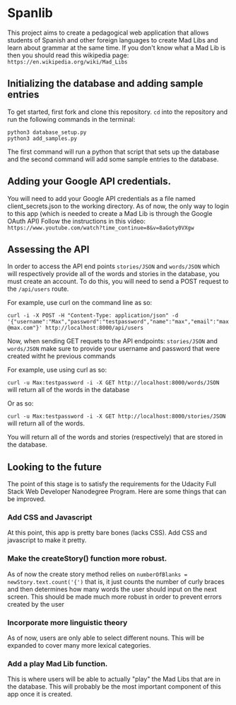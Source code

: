 # Spanlib

This project aims to create a pedagogical web application that allows students of Spanish and other foreign languages to create Mad Libs and learn about grammar at the same time. If you don't know what a Mad Lib is then you should read this wikipedia page: `https://en.wikipedia.org/wiki/Mad_Libs`

## Initializing the database and adding sample entries

To get started, first fork and clone this repository. `cd` into the repository and run the following commands in the terminal:
```
python3 database_setup.py
python3 add_samples.py
```
The first command will run a python that script that sets up the database and the second command will add some sample entries to the database.

## Adding your Google API credentials. 
You will need to add your Google API credentials as a file named client_secrets.json to the working directory. As of now, the only way to login to this app (which is needed to create a Mad Lib is through the Google OAuth API)
Follow the instructions in this video: `https://www.youtube.com/watch?time_continue=8&v=8aGoty0VXgw`


## Assessing the API
In order to access the API end points `stories/JSON` and `words/JSON` which will respectively provide all of the words and stories in the database, you must create an account. To do this, you will need to send a POST request to the `/api/users` route.

For example, use curl on the command line as so: 

`curl -i -X POST -H "Content-Type: application/json" -d '{"username":"Max","password":"testpassword","name":"max","email":"max@max.com"}' http://localhost:8000/api/users`


Now, when sending GET requets to the API endpoints: `stories/JSON` and `words/JSON` make sure to provide your username and password that were created witht he previous commands

For example, use using curl as so:

```curl -u Max:testpassword -i -X GET http://localhost:8000/words/JSON``` will return all of the words in the database

Or as so:

```curl -u Max:testpassword -i -X GET http://localhost:8000/stories/JSON``` will return all of the words. 


You will return all of the words and stories (respectively) that are stored in the database.

## Looking to the future
The point of this stage is to satisfy the requirements for the Udacity Full Stack Web Developer Nanodegree Program. Here are some things that can be improved.

### Add CSS and Javascript
At this point, this app is pretty bare bones (lacks CSS). Add CSS and javascript to make it pretty.

### Make the createStory() function more robust.
As of now the create story method relies on `numberOfBlanks = newStory.text.count('{')` that is, it just counts the number of curly braces and then determines how many words the user should input on the next screen. This should be made much more robust in order to prevent errors created by the user 

### Incorporate more linguistic theory
As of now, users are only able to select different nouns. This will be expanded to cover many more lexical categories.

### Add a play Mad Lib function.
This is where users will be able to actually "play" the Mad Libs that are in the database. This will probably be the most important component of this app once it is created.
